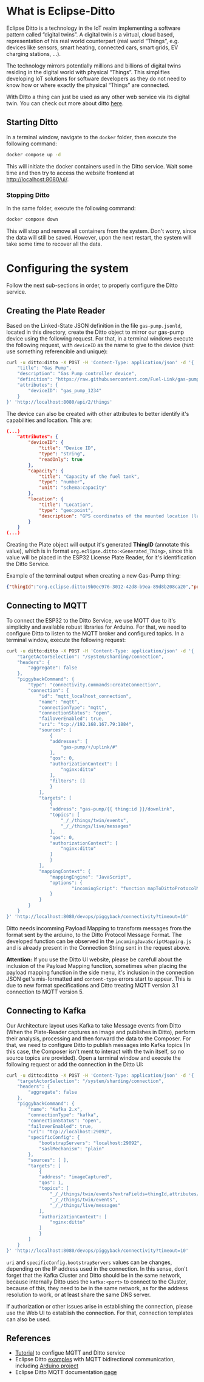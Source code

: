 # What is Eclipse-Ditto

Eclipse Ditto is a technology in the IoT realm implementing a software pattern called “digital twins”. A digital twin is a virtual, cloud based, representation of his real world counterpart (real world “Things”, e.g. devices like sensors, smart heating, connected cars, smart grids, EV charging stations, …).

The technology mirrors potentially millions and billions of digital twins residing in the digital world with physical “Things”. This simplifies developing IoT solutions for software developers as they do not need to know how or where exactly the physical “Things” are connected.

With Ditto a thing can just be used as any other web service via its digital twin. You can check out more about ditto [here](https://eclipse.dev/ditto/intro-overview.html).

## Starting Ditto

In a terminal window, navigate to the `docker` folder, then execute the following command:

```bash
docker compose up -d
```

This will initiate the docker containers used in the Ditto service. Wait some time and then try to access the website frontend at [http://localhost:8080/ui/](`http://localhost:8080/ui/`).

### Stopping Ditto

In the same folder, execute the following command:

```bash
docker compose down
```

This will stop and remove all containers from the system. Don't worry, since the data will still be saved. However, upon the next restart, the system will take some time to recover all the data.

# Configuring the system

Follow the next sub-sections in order, to properly configure the Ditto service.

## Creating the Plate Reader

Based on the Linked-State JSON definition in the file `gas-pump.jsonld`, located in this directory, create the Ditto object to mirror our gas-pump device using the following request. For that, in a terminal windows execute the following request, with `deviceID` as the name to give to the device (*hint*: use something referencible and unique):

```bash
curl -u ditto:ditto -X POST -H 'Content-Type: application/json' -d '{
    "title": "Gas Pump",
    "description": "Gas Pump controller device",  
    "definition": "https://raw.githubusercontent.com/Fuel-Link/gas-pump/main/ditto/gas-pump.jsonld",
    "attributes": {
        "deviceID": "gas_pump_1234"
    }
}' 'http://localhost:8080/api/2/things'
```

The device can also be created with other attributes to better identify it's capabilities and location. This are:
```json
(...)
    "attributes": {
        "deviceID": {
			"title": "Device ID",
			"type": "string",
			"readOnly": true
		},
		"capacity": {
			"title": "Capacity of the fuel tank",
			"type": "number",
			"unit": "schema:capacity"
		},
		"location": {
			"title": "Location",
			"type": "geo:point",
			"description": "GPS coordinates of the mounted location (latitude, longitude)"
		}
    }
(...)
```

Creating the Plate object will output it's generated **ThingID** (annotate this value), which is in format `org.eclipse.ditto:<Generated_Thing>`, since this value will be placed in the ESP32 License Plate Reader, for it's identification the Ditto Service.

Example of the terminal output when creating a new Gas-Pump thing:

```json
{"thingId":"org.eclipse.ditto:9b0ec976-3012-42d8-b9ea-89d8b208ca20","policyId":"org.eclipse.ditto:9b0ec976-3012-42d8-b9ea-89d8b208ca20","definition":"https://raw.githubusercontent.com/Fuel-Link/gas-pump/main/ditto/gas-pump.jsonld","attributes":{"deviceID":"gas_pump_1234"}}
```

## Connecting to MQTT

To connect the ESP32 to the Ditto Service, we use MQTT due to it's simplicity and available robust libraries
for Arduino. For that, we need to configure Ditto to listen to the MQTT broker and configured topics. In a 
terminal window, execute the following request:

```bash
curl -u ditto:ditto -X POST -H 'Content-Type: application/json' -d '{
    "targetActorSelection": "/system/sharding/connection",
    "headers": {
    	"aggregate": false
    },
    "piggybackCommand": {
        "type": "connectivity.commands:createConnection",
        "connection": {
            "id": "mqtt_localhost_connection",
            "name": "mqtt",
            "connectionType": "mqtt",
            "connectionStatus": "open",
            "failoverEnabled": true,
            "uri": "tcp://192.168.167.79:1884",
            "sources": [
                {
                "addresses": [
                    "gas-pump/+/uplink/#"
                ],
                "qos": 0,
                "authorizationContext": [
                    "nginx:ditto"
                ],
                "filters": []
                }
            ],
            "targets": [
                {
                "address": "gas-pump/{{ thing:id }}/downlink",
                "topics": [
                    "_/_/things/twin/events",
                    "_/_/things/live/messages"
                ],
                "qos": 0,
                "authorizationContext": [
                    "nginx:ditto"
                ]
                }
            ],
            "mappingContext": {
                "mappingEngine": "JavaScript",
                "options": {
                        "incomingScript": "function mapToDittoProtocolMsg(\n    headers, \n    textPayload, \n    bytePayload,\n    contentType\n) {\n\n    const jsonData = JSON.parse(textPayload || \"{}\"); // Handle empty payload\n    const thingId = jsonData.thingId.split(':');\n\n    let value = {};\n    \n    if(jsonData.msgType === 0) { // Pump Init message\n        value = {\n            pump_init: {\n                properties: {\n                    timestamp: {  \n                        value: jsonData.timestamp \n                    },\n                    stock: { \n                        properties: { \n                            value: jsonData.stock \n                        } \n                    },\n                    capacity: {\n                        properties: {\n                            value: jsonData.capacity\n                        }\n                    },\n                    msgType: { \n                        properties: { \n                            value: jsonData.msgType \n                        } \n                    }\n                } \n            }\n        };\n    } else if(jsonData.msgType === 2) { // Supply completed message\n        value = { \n            supply_completed: {\n                properties: {\n                    timestamp: {  \n                        value: jsonData.timestamp \n                    },\n                    amount: { \n                        properties: { \n                            value: jsonData.amount \n                        } \n                    }, \n                    stock: {\n                        properties: {\n                            value: jsonData.stock\n                        }\n                    },\n                    msgType: { \n                        properties: { \n                            value: jsonData.msgType \n                        } \n                    },\n                } \n            }\n        };\n    } else if (jsonData.msgType === 3) {    // Fuel replenishment message\n        value = { \n            fuel_replenishment: {\n                properties: {\n                    timestamp: {  \n                        value: jsonData.timestamp \n                    },\n                    amount: { \n                        properties: { \n                            value: jsonData.amount \n                        } \n                    }, \n                    stock: { \n                        properties: { \n                            value: jsonData.stock \n                        } \n                    },\n                    msgType: { \n                        properties: { \n                            value: jsonData.msgType \n                        } \n                    }\n                } \n            }\n        };\n    } else if (jsonData.msgType === 4) {    // Supply error message\n        value = {\n            supply_error: {\n                properties: {\n                    timestamp: {  \n                        value: jsonData.timestamp \n                    },\n                    error: { \n                        properties: { \n                            value: jsonData.error \n                        } \n                    }, \n                    msgType: { \n                        properties: { \n                            value: jsonData.msgType \n                        } \n                    }\n                } \n            }\n        };\n    } else {    // error\n        throw new Error('Invalid message type');\n    }\n  \n    return Ditto.buildDittoProtocolMsg(\n        thingId[0],                 // thing namespace\n        thingId[1],                 // thing ID of the device\n        'things',                   // (group) we deal with a thing\n        'twin',                     // (channel) we want to update the twin\n        'commands',                 // (criterion) create a command to update the twin\n        'modify',                   // (action) modify the twin\n        '/features',                // (path) modify all features at once\n        headers,                    // pass the mqtt headers\n        value\n    );\n}\n  "
                }
            }
        }
    }
}' 'http://localhost:8080/devops/piggyback/connectivity?timeout=10'
```

Ditto needs incomming Payload Mapping to transform messages from the format sent by the arduino, to the Ditto Protocol Message Format. The developed function can be observed in the `incomingJavaScriptMapping.js` and is already present in the Connection String sent in the request above.

**Attention:** If you use the Ditto UI website, please be carefull about the inclusion of the Payload Mapping function, sometimes when placing the payload mapping function in the side menu, it's inclusion in the connection JSON get's mis-formatted and `content-type` errors start to appear. This is due to new format specifications and Ditto treating MQTT version 3.1 connection to MQTT version 5.

## Connecting to Kafka

Our Architecture layout uses Kafka to take Message events from Ditto (When the Plate-Reader captures an image and publishes in Ditto), perform their analysis, processing and then forward the data to the Composer. For that, we need to configure Ditto to publish messages into Kafka topics (In this case, the Composer isn't ment to interact with the twin itself, so no source topics are provided). Open a terminal window and execute the following request or add the connection in the Ditto UI:

```bash
curl -u ditto:ditto -X POST -H 'Content-Type: application/json' -d '{
    "targetActorSelection": "/system/sharding/connection",
    "headers": {
    	"aggregate": false
    },
    "piggybackCommand": {
        "name": "Kafka 2.x",
        "connectionType": "kafka",
        "connectionStatus": "open",
        "failoverEnabled": true,
        "uri": "tcp://localhost:29092",
        "specificConfig": {
            "bootstrapServers": "localhost:29092",
            "saslMechanism": "plain"
        },
        "sources": [ ],
        "targets": [
            {
            "address": "imageCaptured",
            "qos": 1,
            "topics": [
                "_/_/things/twin/events?extraFields=thingId,attributes/_parents,features/imageCaptured/properties",
                "_/_/things/twin/events",
                "_/_/things/live/messages"
            ],
            "authorizationContext": [
                "nginx:ditto"
            ]
            }
        ]
    }
}' 'http://localhost:8080/devops/piggyback/connectivity?timeout=10'
```

`uri` and `specificConfig.bootstrapServers` values can be changes, depending on the IP address used in the connection. In this sense, don't forget that the Kafka Cluster and Ditto should be in the same network, because internally Ditto uses the `kafka:<port>` to connect to the Cluster, because of this, they need to be in the same network, as for the address resolution to work, or at least share the same DNS server.

If authorization or other issues arise in establishing the connection, please use the Web UI to establish the connection. For that, connection templates can also be used.

## References

* [Tutorial](https://www.hivemq.com/blog/hands-on-guide-using-mqtt-hivemq-eclipse-ditto-digital-twins-iiot/) to configue MQTT and Ditto service
* Eclipse Ditto [examples](https://github.com/eclipse-ditto/ditto-examples/tree/master/mqtt-bidirectional) with MQTT bidirectional communication, including [Arduino project](https://github.com/eclipse-ditto/ditto-examples/blob/master/mqtt-bidirectional/iot-device/octopus/src/main.ino)
* Eclipse Ditto MQTT documentation [page](https://eclipse.dev/ditto/1.5/connectivity-protocol-bindings-mqtt.html)

